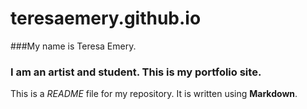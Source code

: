 # teresaemery.github.io
###My name is Teresa Emery.

### I am an artist and student. This is my portfolio site. 
This is a *README* file for my repository. It is written using **Markdown**.
